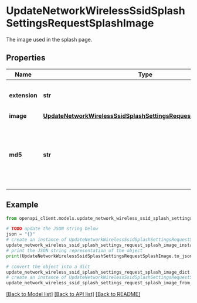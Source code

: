 # UpdateNetworkWirelessSsidSplashSettingsRequestSplashImage

The image used in the splash page.

## Properties

Name | Type | Description | Notes
------------ | ------------- | ------------- | -------------
**extension** | **str** | The extension of the image file. | [optional] 
**image** | [**UpdateNetworkWirelessSsidSplashSettingsRequestSplashImageImage**](UpdateNetworkWirelessSsidSplashSettingsRequestSplashImageImage.md) |  | [optional] 
**md5** | **str** | The MD5 value of the image file. Setting this to null will remove the image from the splash page. | [optional] 

## Example

```python
from openapi_client.models.update_network_wireless_ssid_splash_settings_request_splash_image import UpdateNetworkWirelessSsidSplashSettingsRequestSplashImage

# TODO update the JSON string below
json = "{}"
# create an instance of UpdateNetworkWirelessSsidSplashSettingsRequestSplashImage from a JSON string
update_network_wireless_ssid_splash_settings_request_splash_image_instance = UpdateNetworkWirelessSsidSplashSettingsRequestSplashImage.from_json(json)
# print the JSON string representation of the object
print(UpdateNetworkWirelessSsidSplashSettingsRequestSplashImage.to_json())

# convert the object into a dict
update_network_wireless_ssid_splash_settings_request_splash_image_dict = update_network_wireless_ssid_splash_settings_request_splash_image_instance.to_dict()
# create an instance of UpdateNetworkWirelessSsidSplashSettingsRequestSplashImage from a dict
update_network_wireless_ssid_splash_settings_request_splash_image_from_dict = UpdateNetworkWirelessSsidSplashSettingsRequestSplashImage.from_dict(update_network_wireless_ssid_splash_settings_request_splash_image_dict)
```
[[Back to Model list]](../README.md#documentation-for-models) [[Back to API list]](../README.md#documentation-for-api-endpoints) [[Back to README]](../README.md)


